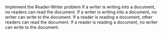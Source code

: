 Implement the Reader-Writer problem
If a writer is writing into a document, no readers can read the document.
If a writer is writing into a document, no writer can write to the document.
If a reader is reading a document, other readers can read the document.
If a reader is reading a document, no writer can write to the document.